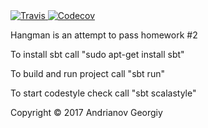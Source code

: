 

<a href="https://codecov.io/gh/Andrianov96/Hangman">
  <img src="https://travis-ci.org/Andrianov96/Hangman.svg?branch=master" alt="Travis" />
</a>

<a href="https://codecov.io/gh/Andrianov96/Hangman">
  <img src="https://codecov.io/gh/Andrianov96/Hangman/branch/master/graph/badge.svg" alt="Codecov" />
</a>

Hangman is an attempt to pass homework #2 

To install sbt call "sudo apt-get install sbt"

To build and run project call "sbt run"

To start codestyle check call "sbt scalastyle"

Copyright © 2017 Andrianov Georgiy
